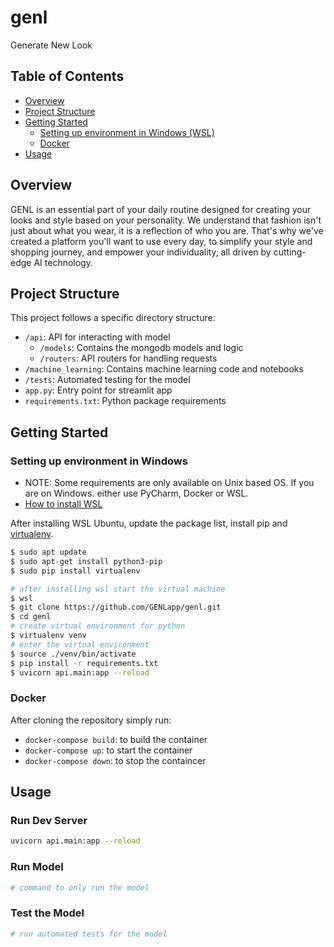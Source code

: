 # genl

Generate New Look

## Table of Contents

- [Overview](#overview)
- [Project Structure](#project-structure)
- [Getting Started](#getting-started)
  - [Setting up environment in Windows (WSL)](#setting-up-environment-in-windows)
  - [Docker](#docker)
- [Usage](#usage)

## Overview

GENL is an essential part of your daily routine designed for creating your looks and style based on your personality.
We understand that fashion isn't just about what you wear, it is a reflection of who you are.
That's why we've created a platform you'll want to use every day, to simplify your style and shopping journey, and empower your individuality, all driven by cutting-edge AI technology.

## Project Structure

This project follows a specific directory structure:

- `/api`: API for interacting with model
  - `/models`: Contains the mongodb models and logic
  - `/routers`: API routers for handling requests
- `/machine_learning`: Contains machine learning code and notebooks
- `/tests`: Automated testing for the model
- `app.py`: Entry point for streamlit app
- `requirements.txt`: Python package requirements

## Getting Started

### Setting up environment in Windows

- NOTE: Some requirements are only available on Unix based OS. If you are on Windows. either use PyCharm, Docker or WSL.
- [How to install WSL](https://learn.microsoft.com/en-us/windows/wsl/install)

After installing WSL Ubuntu, update the package list, install pip and [virtualenv](https://pypi.org/project/virtualenv/).

```bash
$ sudo apt update
$ sudo apt-get install python3-pip
$ sudo pip install virtualenv
```

```bash
# after installing wsl start the virtual machine
$ wsl
$ git clone https://github.com/GENLapp/genl.git
$ cd genl
# create virtual environment for python
$ virtualenv venv
# enter the virtual environment
$ source ./venv/bin/activate
$ pip install -r requirements.txt
$ uvicorn api.main:app --reload
```

### Docker

After cloning the repository simply run:

- `docker-compose build`: to build the container
- `docker-compose up`: to start the container
- `docker-compose down`: to stop the containcer

## Usage

### Run Dev Server

```bash
uvicorn api.main:app --reload
```

### Run Model

```bash
# command to only run the model
```

### Test the Model

```bash
# run automated tests for the model
```
